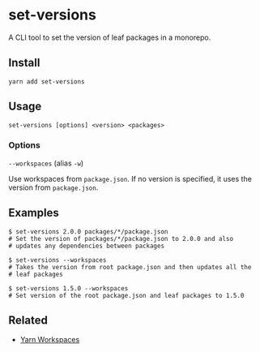 # set-versions

A CLI tool to set the version of leaf packages in a monorepo.

## Install

```
yarn add set-versions
```

## Usage

```
set-versions [options] <version> <packages>
```

### Options
`--workspaces` (alias `-w`)

Use workspaces from `package.json`.
If no version is specified, it uses the version from `package.json`.

## Examples

```
$ set-versions 2.0.0 packages/*/package.json
# Set the version of packages/*/package.json to 2.0.0 and also
# updates any dependencies between packages

$ set-versions --workspaces
# Takes the version from root package.json and then updates all the
# leaf packages

$ set-versions 1.5.0 --workspaces
# Set version of the root package.json and leaf packages to 1.5.0
```

## Related

* [Yarn Workspaces](https://yarnpkg.com/lang/en/docs/workspaces/)
